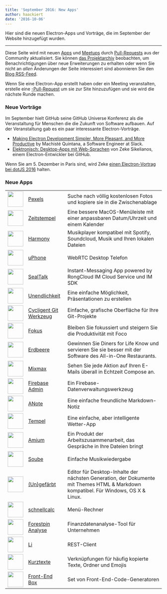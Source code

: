 ```yaml
---
title: 'September 2016: New Apps'
author: haackiert
date: '2016-10-06'
---
```


Hier sind die neuen Electron-Apps und Vorträge, die im September der Website hinzugefügt wurden.

---

Diese Seite wird mit neuen [Apps](https://electronjs.org/apps) und [Meetups](https://electronjs.org/community) durch [Pull-Requests](https://github.com/electron/electronjs.org/pulls) aus der Community aktualisiert. Sie können [das Projektarchiv](https://github.com/electron/electronjs.org) beobachten, um Benachrichtigungen über neue Erweiterungen zu erhalten oder wenn Sie nicht an _allen_ Änderungen der Seite interessiert sind abonnieren Sie den [Blog RSS-Feed](https://electronjs.org/feed.xml).

Wenn Sie eine Electron-App erstellt haben oder ein Meeting veranstalten, erstelle eine [-Pull-Request](https://github.com/electron/electronjs.org) um sie zur Site hinzuzufügen und sie wird die nächste Runde machen.

### Neue Vorträge

Im September hielt GitHub seine GitHub Universe Konferenz als die Veranstaltung für Menschen die die Zukunft von Software aufbauen. Auf der Veranstaltung gab es ein paar interessante Electron-Vorträge.

* [Making Electron Development Simpler, More Pleasant, and More Productive](https://www.youtube.com/watch?v=Eqg_IqVeI5s) by Machisté Quintana, a Software Engineer at Slack.
* [Elektronisch: Desktop-Apps mit Web-Sprachen](https://www.youtube.com/watch?v=FNHBfN8c32U) von Zeke Sikelianos, einem Electron-Entwickler bei GitHub.

Wenn Sie am 5. Dezember in Paris sind, wird Zeke [einen Electron-Vortrag bei dotJS 2016](https://twitter.com/dotJS/status/783615732307333120) halten.

### Neue Apps

|                                                                                     |                                                              |                                                                                                                                     |
| ----------------------------------------------------------------------------------- | ------------------------------------------------------------ | ----------------------------------------------------------------------------------------------------------------------------------- |
| <img src='/images/apps/pexels-icon.png' width='50' />              | [Pexels](https://www.pexels.com/pro/mac-and-windows-app/)    | Suche nach völlig kostenlosen Fotos und kopiere sie in die Zwischenablage                                                           |
| <img src='/images/apps/timestamp-icon.png' width='50' />           | [Zeitstempel](https://mzdr.github.io/timestamp/)             | Eine bessere MacOS-Menüleiste mit einer anpassbaren Datum/Uhrzeit und einem Kalender                                                |
| <img src='/images/apps/harmony-icon.png' width='50' />             | [Harmony](http://getharmony.xyz/)                            | Musikplayer kompatibel mit Spotify, Soundcloud, Musik und Ihren lokalen Dateien                                                     |
| <img src='/images/apps/uphone-icon.png' width='50' />              | [uPhone](http://www.integraccs.com)                          | WebRTC Desktop Telefon                                                                                                              |
| <img src='/images/apps/sealtalk-icon.png' width='50' />            | [SealTalk](http://sealtalk.im)                               | Instant-Messaging App powered by RongCloud IM Cloud Service und IM SDK                                                              |
| <img src='/images/apps/infinity-icon.png' width='50' />            | [Unendlichkeit](https://ycosxapp.github.io)                  | Eine einfache Möglichkeit, Präsentationen zu erstellen                                                                              |
| <img src='/images/apps/cycligent-git-tool-icon.png' width='50' />  | [Cycligent Git Werkzeug](https://www.cycligent.com/git-tool) | Einfache, grafische Oberfläche für Ihre Git-Projekte                                                                                |
| <img src='/images/apps/foco-icon.png' width='50' />                | [Fokus](https://github.com/akashnimare/foco)                 | Bleiben Sie fokussiert und steigern Sie die Produktivität mit Foco                                                                  |
| <img src='/images/apps/strawberry-icon.png' width='50' />          | [Erdbeere](https://strawberrypos.com)                        | Gewinnen Sie Diners for Life Know und servieren Sie sie besser mit der Software des All-in-One Restaurants.                         |
| <img src='/images/apps/mixmax-icon.png' width='50' />              | [Mixmax](https://mixmax.com/download)                        | Sehen Sie jede Aktion auf Ihren E-Mails überall in Echtzeit Compose an.                                                             |
| <img src='/images/apps/firebase-admin-icon.png' width='50' />      | [Firebase Admin](https://firebaseadmin.com)                  | Ein Firebase-Datenverwaltungswerkzeug                                                                                               |
| <img src='/images/apps/anote-icon.png' width='50' />               | [ANote](https://github.com/AnotherNote/anote)                | Eine einfache freundliche Markdown-Notiz                                                                                            |
| <img src='/images/apps/temps-icon.png' width='50' />               | [Tempel](https://jackd248.github.io/temps/)                  | Eine einfache, aber intelligente Wetter-App                                                                                         |
| <img src='/images/apps/amium-icon.png' width='50' />               | [Amium](https://www.amium.com)                               | Ein Produkt der Arbeitszusammenarbeit, das Gespräche in Ihre Dateien bringt                                                         |
| <img src='/images/apps/soube-icon.png' width='50' />               | [Soube](http://soube.diegomolina.cl)                         | Einfache Musikwiedergabe                                                                                                            |
| <img src='/images/apps/un-colored-icon.png' width='50' />          | [(Un)gefärbt](https://n457.github.io/Uncolored/)             | Editor für Desktop-Inhalte der nächsten Generation, der Dokumente mit Themes HTML & Markdown kompatibel. Für Windows, OS X & Linux. |
| <img src='/images/apps/quickcalc-icon.png' width='50' />           | [schnellcalc](https://github.com/Cwoodall6/quickcalc)        | Menü-Rechner                                                                                                                        |
| <img src='/images/apps/forestpin-analytics-icon.png' width='50' /> | [Forestpin Analyse](http://forestpin.com/analytics)          | Finanzdatenanalyse-Tool für Unternehmen                                                                                             |
| <img src='/images/apps/ling-icon.png' width='50' />                | [Li](https://github.com/talhasch/ling)                       | REST-Client                                                                                                                         |
| <img src='/images/apps/shortexts-icon.png' width='50' />           | [Kurztexte](http://shortexts.com/)                           | Verknüpfungen für häufig kopierte Texte, Ordner und Emojis                                                                          |
| <img src='/images/apps/front-end-box-icon.png' width='50' />       | [Front-End Box](http://frontendbox.io)                       | Set von Front-End-Code-Generatoren                                                                                                  |

